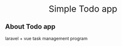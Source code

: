 <p align="center" style="font-size: 200%;">Simple Todo app</p>

## About Todo app

laravel + vue task management program
